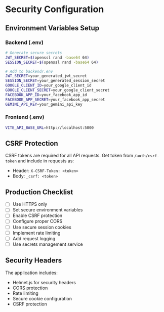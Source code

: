 # Security Configuration

## Environment Variables Setup

### Backend (.env)
```bash
# Generate secure secrets
JWT_SECRET=$(openssl rand -base64 64)
SESSION_SECRET=$(openssl rand -base64 64)

# Add to backend/.env
JWT_SECRET=your_generated_jwt_secret
SESSION_SECRET=your_generated_session_secret
GOOGLE_CLIENT_ID=your_google_client_id
GOOGLE_CLIENT_SECRET=your_google_client_secret
FACEBOOK_APP_ID=your_facebook_app_id
FACEBOOK_APP_SECRET=your_facebook_app_secret
GEMINI_API_KEY=your_gemini_api_key
```

### Frontend (.env)
```bash
VITE_API_BASE_URL=http://localhost:5000
```

## CSRF Protection

CSRF tokens are required for all API requests. Get token from `/auth/csrf-token` and include in requests as:
- Header: `X-CSRF-Token: <token>`
- Body: `_csrf: <token>`

## Production Checklist

- [ ] Use HTTPS only
- [ ] Set secure environment variables
- [ ] Enable CSRF protection
- [ ] Configure proper CORS
- [ ] Use secure session cookies
- [ ] Implement rate limiting
- [ ] Add request logging
- [ ] Use secrets management service

## Security Headers

The application includes:
- Helmet.js for security headers
- CORS protection
- Rate limiting
- Secure cookie configuration
- CSRF protection